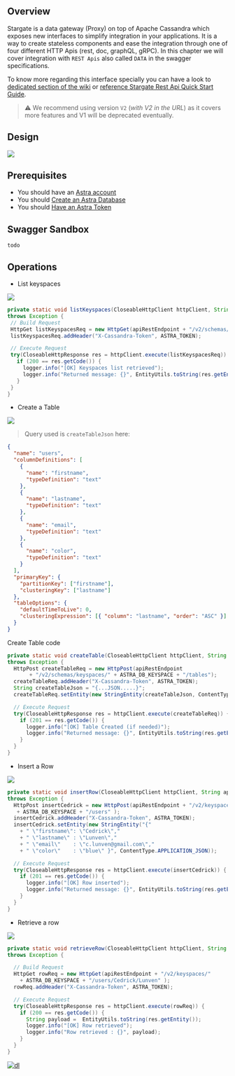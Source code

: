 <link rel="stylesheet" href="https://maxcdn.bootstrapcdn.com/font-awesome/4.6.1/css/font-awesome.min.css">
<link rel="stylesheet" type="text/css" href="../../../../assets/stylesheets/formbase.min.css">

<link rel="stylesheet" type="text/css" href="https://unpkg.com/swagger-ui-dist@3.25.1/swagger-ui.css">
<script src="https://unpkg.com/swagger-ui-dist@3.25.1/swagger-ui-standalone-preset.js"></script>
<script src="https://unpkg.com/swagger-ui-dist@3.25.1/swagger-ui-bundle.js"></script>
<script src="../../../../assets/javascripts/swagger-sandbox.js"></script>

## Overview

Stargate is a data gateway (Proxy) on top of Apache Cassandra which exposes new interfaces to simplify integration in your applications. It is a way to create stateless components and ease the integration through one of four different HTTP Apis (rest, doc, graphQL, gRPC). In this chapter we will cover integration with `REST Apis` also called `DATA` in the swagger specifications.

To know more regarding this interface specially you can have a look to [dedicated section of the wiki](https://awesome-astra.github.io/docs//Stargate-Api-Rest) or [reference Stargate Rest Api Quick Start Guide](https://stargate.io/docs/stargate/1.0/quickstart/quick_start-rest.html).

> ⚠️ We recommend using version `V2` (_with V2 in the URL_) as it covers more features and V1 will be deprecated eventually.

## Design

<img src="../../../../img/stargate-api-rest/api-data.png" />

## Prerequisites

- You should have an [Astra account](https://astra.dev/3B7HcYo)
- You should [Create an Astra Database](/docs/pages/astra/create-instance/)
- You should [Have an Astra Token](/docs/pages/astra/create-token/)

## Swagger Sandbox

```
todo
```

## Operations

- List keyspaces

<img src="../../../../img/stargate-api-rest/schemas-keyspace-list.png" />

```java
private static void listKeyspaces(CloseableHttpClient httpClient, String apiRestEndpoint)
throws Exception {
 // Build Request
 HttpGet listKeyspacesReq = new HttpGet(apiRestEndpoint + "/v2/schemas/keyspaces");
 listKeyspacesReq.addHeader("X-Cassandra-Token", ASTRA_TOKEN);

 // Execute Request
 try(CloseableHttpResponse res = httpClient.execute(listKeyspacesReq)) {
   if (200 == res.getCode()) {
     logger.info("[OK] Keyspaces list retrieved");
     logger.info("Returned message: {}", EntityUtils.toString(res.getEntity()));
   }
 }
}
```

- Create a Table

<img src="../../../../img/stargate-api-rest/schemas-table-create.png" />

> Query used is `createTableJson` here:

```json
{
  "name": "users",
  "columnDefinitions": [
    {
      "name": "firstname",
      "typeDefinition": "text"
    },
    {
      "name": "lastname",
      "typeDefinition": "text"
    },
    {
      "name": "email",
      "typeDefinition": "text"
    },
    {
      "name": "color",
      "typeDefinition": "text"
    }
  ],
  "primaryKey": {
    "partitionKey": ["firstname"],
    "clusteringKey": ["lastname"]
  },
  "tableOptions": {
    "defaultTimeToLive": 0,
    "clusteringExpression": [{ "column": "lastname", "order": "ASC" }]
  }
}
```

Create Table code

```java
private static void createTable(CloseableHttpClient httpClient, String apiRestEndpoint)
throws Exception {
  HttpPost createTableReq = new HttpPost(apiRestEndpoint
       + "/v2/schemas/keyspaces/" + ASTRA_DB_KEYSPACE + "/tables");
  createTableReq.addHeader("X-Cassandra-Token", ASTRA_TOKEN);
  String createTableJson = "{...JSON.....}";
  createTableReq.setEntity(new StringEntity(createTableJson, ContentType.APPLICATION_JSON));

  // Execute Request
  try(CloseableHttpResponse res = httpClient.execute(createTableReq)) {
    if (201 == res.getCode()) {
      logger.info("[OK] Table Created (if needed)");
      logger.info("Returned message: {}", EntityUtils.toString(res.getEntity()));
    }
  }
}
```

- Insert a Row

<img src="../../../../img/stargate-api-rest/data-rows-insert.png" />

```java
private static void insertRow(CloseableHttpClient httpClient, String apiRestEndpoint)
throws Exception {
  HttpPost insertCedrick = new HttpPost(apiRestEndpoint + "/v2/keyspaces/"
   + ASTRA_DB_KEYSPACE + "/users" );
  insertCedrick.addHeader("X-Cassandra-Token", ASTRA_TOKEN);
  insertCedrick.setEntity(new StringEntity("{"
    + " \"firstname\": \"Cedrick\","
    + " \"lastname\" : \"Lunven\","
    + " \"email\"    : \"c.lunven@gmail.com\","
    + " \"color\"    : \"blue\" }", ContentType.APPLICATION_JSON));

  // Execute Request
  try(CloseableHttpResponse res = httpClient.execute(insertCedrick)) {
    if (201 == res.getCode()) {
      logger.info("[OK] Row inserted");
      logger.info("Returned message: {}", EntityUtils.toString(res.getEntity()));
    }
  }
}
```

- Retrieve a row

<img src="../../../../img/stargate-api-rest/data-rows-read.png" />

```java
private static void retrieveRow(CloseableHttpClient httpClient, String apiRestEndpoint)
throws Exception {

  // Build Request
  HttpGet rowReq = new HttpGet(apiRestEndpoint + "/v2/keyspaces/"
    + ASTRA_DB_KEYSPACE + "/users/Cedrick/Lunven" );
  rowReq.addHeader("X-Cassandra-Token", ASTRA_TOKEN);

  // Execute Request
  try(CloseableHttpResponse res = httpClient.execute(rowReq)) {
    if (200 == res.getCode()) {
      String payload =  EntityUtils.toString(res.getEntity());
      logger.info("[OK] Row retrieved");
      logger.info("Row retrieved : {}", payload);
    }
  }
}
```

[![dl](https://dabuttonfactory.com/button.png?t=Download+Project&f=Open+Sans-Bold&ts=14&tc=fff&hp=15&vp=15&w=180&h=50&c=11&bgt=pyramid&bgc=666&ebgc=000&bs=1&bc=444)](https://github.com/DataStax-Examples/astra-samples-java/archive/refs/heads/main.zip)
